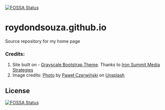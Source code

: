 [![FOSSA Status](https://app.fossa.io/api/projects/git%2Bgithub.com%2Froydondsouza%2Froydondsouza.github.io.svg?type=shield)](https://app.fossa.io/projects/git%2Bgithub.com%2Froydondsouza%2Froydondsouza.github.io?ref=badge_shield)

roydondsouza.github.io
======================
Source repository for my home page

<h3>Credits:</h3>
<ol>
<li>Site built on - <a target="_blank" href="https://github.com/IronSummitMedia/startbootstrap-grayscale">Grayscale Bootstrap Theme</a>. Thanks to <a target="_blank" href="https://github.com/IronSummitMedia">Iron Summit Media Strategies</a></li>
<li>Image credits: <a href="https://unsplash.com/photos/fPN1w7bIuNU">Photo</a> by <a href="https://unsplash.com/@pawel_czerwinski?utm_source=unsplash&amp;utm_medium=referral&amp;utm_content=creditCopyText">Paweł Czerwiński</a> on <a href="https://unsplash.com/s/photos/pattern?utm_source=unsplash&amp;utm_medium=referral&amp;utm_content=creditCopyText">Unsplash</a></li>
</ol>



## License
[![FOSSA Status](https://app.fossa.io/api/projects/git%2Bgithub.com%2Froydondsouza%2Froydondsouza.github.io.svg?type=large)](https://app.fossa.io/projects/git%2Bgithub.com%2Froydondsouza%2Froydondsouza.github.io?ref=badge_large)